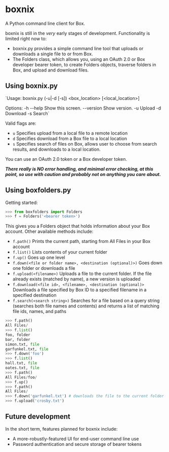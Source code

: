 boxnix
======

A Python command line client for Box.

boxnix is still in the *very* early stages of development. Functionality is limited right now to:

* boxnix.py provides a simple command line tool that uploads or downloads a single file to or from Box.
* The Folders class, which allows you, using an OAuth 2.0 or Box developer bearer token, to create Folders objects, traverse folders in Box, and upload and download files.

Using boxnix.py
---------------
`Usage:
  boxnix.py (-u|-d [-s]) <token> <box_location> [<local_location>]

Options:
  -h --help     Show this screen.
  --version     Show version.
  -u            Upload
  -d            Download
  -s            Search`


Valid flags are:
* `u` Specifies upload from a local file to a remote location
* `d` Specifies download from a Box file to a local location
* `s` Specifies search of files on Box, allows user to choose from search results, and downloads to a local location.

You can use an OAuth 2.0 token or a Box developer token.

***There really is NO error handling, and minimal error checking, at this point, so use with caution and probably not on anything you care about.***

Using boxfolders.py
----------------

Getting started:
```python
>>> from boxfolders import Folders
>>> f = Folders('<bearer token>')
```

This gives you a Folders object that holds information about your Box account. Other available methods include:
* `f.path()` Prints the current path, starting from All Files in your Box account
* `f.list()` Lists contents of your current folder
* `f.up()` Goes up one level
* `f.down(<file or folder name>, <destination (optional)>)` Goes down one folder or downloads a file
* `f.upload(<filename>)` Uploads a file to the current folder. If the file already exists (matched by name), a new version is uploaded
* `f.download(<file id>, <filename>, <destination (optional)>` Downloads a file specified by Box ID to a specified filename in a specified destination
* `f.search(<search string>)` Searches for a file based on a query string (searches both file names and contents) and returns a list of matching file ids, names, and paths

```python
>>> f.path()
All Files/
>>> f.list()
foo, folder
bar, folder
simon.txt, file
garfunkel.txt, file
>>> f.down('foo')
>>> f.list()
hall.txt, file
oates.txt, file
>>> f.path()
All Files/foo/
>>> f.up()
>>> f.path()
All Files/
>>> f.down('garfunkel.txt') # downloads the file to the current folder
>>> f.upload('crosby.txt')
```

Future development
------------------
In the short term, features planned for boxnix include: 
* A more-robustly-featured UI for end-user command line use
* Password authentication and secure storage of bearer tokens

